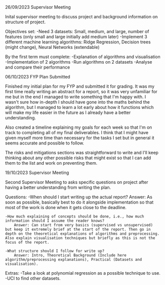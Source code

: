 26/09/2023
Supervisor Meeting

Inital supervisor meeting to discuss project and background information on structure of project.

Objectives set:
	-Need 3 datasets: Small, medium, and large, number of features (only small and large initially add medium later)
	-Implement 3 different machine learning algorithms: Ridge Regression, Decision trees (might change), Neural Networks (extendable)
	
By the first term must complete:
	-Explanation of algorithms and visualisation
	-Implementation of 2 algorithms
	-Run algorithms on 2 datasets
	-Analyse and compare their performance
	

06/10/2023
FYP Plan Submitted

Finished my initial plan for my FYP and submitted it for grading. It was my first time really writing an abstract for a report, so it was very unfamiliar for me but in the end I managed to write something that I'm happy with. I wasn't sure how in-depth I should have gone into the maths behind the algorithm, but I managed to learn a lot early about how it functions which will make my life easier in the future as I already have a better understanding. 

Also created a timeline explaining my goals for each week so that I'm on track to completing all of my final deliverables. I think that I might have given myself more time than necessary for the tasks I set but in general it seems accurate and possible to follow.

The risks and mitigations sections was straightforward to write and I'll keep thinking about any other possible risks that might exist so that I can add them to the list and work on preventing them.


19/10/2023
Supervisor Meeting

Second Supervisor Meeting to asks specific questions on project after having a better understanding from writing the plan.

Questions:
	-When should I start writing up the actual report?
		Answer: As soon as possible, basically best to do it alongside implementation so that most of the work is done when it gets close to the deadline.
	
	-How much explaining of concepts should be done, i.e., how much information should I assume the reader knows?
		Answer: Can start from very basics (supervised vs unsupervised) but keep it extremely brief at the start of the report. Then go in depth on the theoretical explanations of algorithms and preprocessing. Also explain visualisation techniques but briefly as this is not the focus of the report.
		
	-What structure should I follow for write up?
		Answer: Intro, Theoretical Background (Include here algorithm/preprocessing explanations), Practical (Datasets and visualisation).
		
Extras:
	-Take a look at polynomial regression as a possible technique to use.
	-UCI to find other datasets.